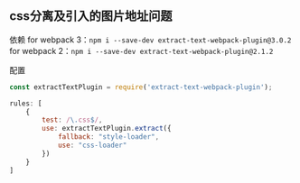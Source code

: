 ## css分离及引入的图片地址问题

依赖
for webpack 3：`npm i --save-dev extract-text-webpack-plugin@3.0.2`
for webpack 2：`npm i --save-dev extract-text-webpack-plugin@2.1.2`

配置
```js
const extractTextPlugin = require('extract-text-webpack-plugin');

rules: [
    {
        test: /\.css$/, 
        use: extractTextPlugin.extract({
            fallback: "style-loader",
            use: "css-loader"
        })
    }
]
```